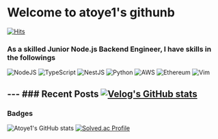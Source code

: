 # Welcome to atoye1's githunb

[![Hits](https://hits.seeyoufarm.com/api/count/incr/badge.svg?url=https%3A%2F%2Fgithub.com%2Fatoye1&count_bg=%2379C83D&title_bg=%23555555&icon=&icon_color=%23E7E7E7&title=hits&edge_flat=false)](https://hits.seeyoufarm.com)

### As a skilled Junior Node.js Backend Engineer, I have skills in the followings
![NodeJS](https://img.shields.io/badge/node.js-6DA55F?style=for-the-badge&logo=node.js&logoColor=white)
![TypeScript](https://img.shields.io/badge/typescript-%23007ACC.svg?style=for-the-badge&logo=typescript&logoColor=white)
![NestJS](https://img.shields.io/badge/nestjs-%23E0234E.svg?style=for-the-badge&logo=nestjs&logoColor=white)
![Python](https://img.shields.io/badge/python-3670A0?style=for-the-badge&logo=python&logoColor=ffdd54)
![AWS](https://img.shields.io/badge/AWS-%23FF9900.svg?style=for-the-badge&logo=amazon-aws&logoColor=white)
![Ethereum](https://img.shields.io/badge/Ethereum-3C3C3D?style=for-the-badge&logo=Ethereum&logoColor=white)
![Vim](https://img.shields.io/badge/VIM-%2311AB00.svg?style=for-the-badge&logo=vim&logoColor=white)

--- ### Recent Posts
[![Velog's GitHub stats](https://velog-readme-stats.vercel.app/api?name=atoye1)](https://github.com/eungyeole/velog-readme-stats)
---
### Badges
![Atoye1's GitHub stats](https://github-readme-stats.vercel.app/api?username=atoye1&count_private=true&theme=gruvbox_light)
[![Solved.ac Profile](http://mazassumnida.wtf/api/v2/generate_badge?boj=atoye)](https://solved.ac/atoye/)
